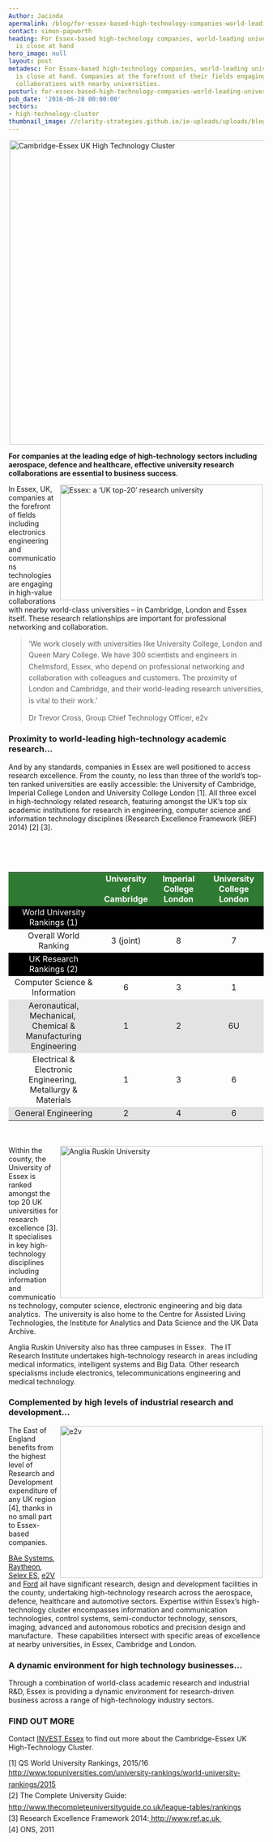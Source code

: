 ```yaml
---
Author: Jacinda
apermalink: /blog/for-essex-based-high-technology-companies-world-leading-university-research-is-close-at-hand
contact: simon-papworth
heading: For Essex-based high-technology companies, world-leading university research
  is close at hand
hero_image: null
layout: post
metadesc: For Essex-based high-technology companies, world-leading university research
  is close at hand. Companies at the forefront of their fields engaging in high-value
  collaborations with nearby universities.
posturl: for-essex-based-high-technology-companies-world-leading-university-research-is-close-at-hand
pub_date: '2016-06-28 00:00:00'
sectors:
- high-technology-cluster
thumbnail_image: //clarity-strategies.github.io/ie-uploads/uploads/blog/Uni_of_essex_mini.jpg
---
```


<p><img alt='Cambridge-Essex UK High Technology Cluster' src='//clarity-strategies.github.io/ie-uploads/uploads/blog/CEUHTC_icon_landscape_600.jpg' style='width: 600px; margin-left: 2px; margin-right: 2px;'/></p><p><strong>For companies at the leading edge of high-technology sectors including aerospace, defence and healthcare, effective university research collaborations are essential to business success.</strong></p><p><img alt='Essex: a ‘UK top-20’ research university' src='//clarity-strategies.github.io/ie-uploads/uploads/blog/Uni_of_Essex_700.jpg' style='width: 400px; height: 228px; margin-left: 2px; margin-right: 2px; float: right;'/>In Essex, UK, companies at the forefront of fields including electronics engineering and communications technologies are engaging in high-value collaborations with nearby world-class universities – in Cambridge, London and Essex itself. These research relationships are important for professional networking and collaboration. </p><blockquote><p><span style='line-height: 1.6;'>‘We work closely with universities like University College, London and Queen Mary College. We have 300 scientists and engineers in Chelmsford, Essex, who depend on professional networking and collaboration with colleagues and customers. The proximity of London and Cambridge, and their world-leading research universities, is vital to their work.’</span></p><p>Dr Trevor Cross, Group Chief Technology Officer, e2v</p></blockquote><h3>Proximity to world-leading high-technology academic research…</h3><p>And by any standards, companies in Essex are well positioned to access research excellence. From the county, no less than three of the world’s top-ten ranked universities are easily accessible: the University of Cambridge, Imperial College London and University College London [1]. All three excel in high-technology related research, featuring amongst the UK’s top six academic institutions for research in engineering, computer science and information technology disciplines (Research Excellence Framework (REF) 2014) [2] [3].</p><table border='0' cellpadding='3' cellspacing='0' style='width: 100%;'><caption><p style='text-align: center;'> </p></caption><tbody><tr bgcolor='#307b33'><td style='text-align: center;'> </td><td style='text-align: center;'><strong><span style='color:#FFFFFF;'>University of<br/>			Cambridge</span></strong></td><td style='text-align: center;'><strong><span style='color:#FFFFFF;'>Imperial College<br/>			London</span></strong></td><td style='text-align: center;'><strong><span style='color:#FFFFFF;'>University College<br/>			London</span></strong></td></tr><tr bgcolor='#000000'><td style='text-align: center;'><span style='color:#FFFFFF;'>World University Rankings (1)</span></td><td style='text-align: center;'> </td><td style='text-align: center;'> </td><td style='text-align: center;'> </td></tr><tr><td style='text-align: center;'>Overall World Ranking</td><td style='text-align: center;'>3 (joint)</td><td style='text-align: center;'>8</td><td style='text-align: center;'>7</td></tr><tr bgcolor='#000000'><td style='text-align: center;'><span style='color:#FFFFFF;'>UK Research Rankings (2)</span></td><td style='text-align: center;'> </td><td style='text-align: center;'> </td><td style='text-align: center;'> </td></tr><tr><td style='text-align: center;'>Computer Science &amp; Information</td><td style='text-align: center;'>6</td><td style='text-align: center;'>3</td><td style='text-align: center;'>1</td></tr><tr bgcolor='#e3e3e3'><td style='text-align: center;'>Aeronautical, Mechanical, <br/>			Chemical &amp; Manufacturing<br/>			Engineering</td><td style='text-align: center;'>1</td><td style='text-align: center;'>2</td><td style='text-align: center;'>6U</td></tr><tr><td style='text-align: center;'>Electrical &amp; Electronic Engineering, <br/>			Metallurgy &amp; Materials</td><td style='text-align: center;'>1</td><td style='text-align: center;'>3</td><td style='text-align: center;'>6</td></tr><tr bgcolor='#e3e3e3'><td style='text-align: center;'>General Engineering</td><td style='text-align: center;'>2</td><td style='text-align: center;'>4</td><td style='text-align: center;'>6</td></tr></tbody></table><p><br/><br/><img alt='Anglia Ruskin University' src='//clarity-strategies.github.io/ie-uploads/uploads/blog/ARU_Lord_Ashcroft_Bldg_400.jpg' style='width: 400px; height: 300px; margin-left: 2px; margin-right: 2px; float: right;'/>Within the county, the University of Essex is ranked amongst the top 20 UK universities for research excellence [3]. It specialises in key high-technology disciplines including information and communications technology, computer science, electronic engineering and big data analytics.  The university is also home to the Centre for Assisted Living Technologies, the Institute for Analytics and Data Science and the UK Data Archive.</p><p>Anglia Ruskin University also has three campuses in Essex.  The IT Research Institute undertakes high-technology research in areas including medical informatics, intelligent systems and Big Data. Other research specialisms include electronics, telecommunications engineering and medical technology.</p><h3>Complemented by high levels of industrial research and development… </h3><p><img alt='e2v' src='//clarity-strategies.github.io/ie-uploads/uploads/blog/e2v_people_at_work_700.jpg' style='width: 400px; height: 300px; margin-left: 2px; margin-right: 2px; float: right;'/>The East of England benefits from the highest level of Research and Development expenditure of any UK region [4], thanks in no small part to Essex-based companies.</p><p><a href='http://investessex.co.uk/studies/case-studies/bae-systems' target='_blank'>BAe Systems</a>, <a href='http://investessex.co.uk/studies/case-studies/raytheon-company' target='_blank'>Raytheon</a>, <a href='http://investessex.co.uk/studies/case-studies/selex-galileo' target='_blank'>Selex ES</a>, <a href='http://investessex.co.uk/studies/case-studies/e2v-technologies' target='_blank'>e2V</a> and <a href='http://investessex.co.uk/studies/case-studies/ford1' target='_blank'>Ford</a> all have significant research, design and development facilities in the county, undertaking high-technology research across the aerospace, defence, healthcare and automotive sectors. Expertise within Essex’s high-technology cluster encompasses information and communication technologies, control systems, semi-conductor technology, sensors, imaging, advanced and autonomous robotics and precision design and manufacture.  These capabilities intersect with specific areas of excellence at nearby universities, in Essex, Cambridge and London.</p><h3>A dynamic environment for high technology businesses…</h3><p>Through a combination of world-class academic research and industrial R&amp;D, Essex is providing a dynamic environment for research-driven business across a range of high-technology industry sectors.</p><h3>FIND OUT MORE</h3><p>Contact <a href='http://www.investessex.co.uk/' target='_blank'>INVEST Essex</a> to find out more about the Cambridge-Essex UK High-Technology Cluster.</p><p>[1] QS World University Rankings, 2015/16<br/><span style='line-height: 1.6;'><a href='http://www.topuniversities.com/university-rankings/world-university-rankings/2015' target='_blank'>http://www.topuniversities.com/university-rankings/world-university-rankings/2015</a></span><br/><span style='line-height: 1.6;'>[2] The Complete University Guide:</span><br/><span style='line-height: 1.6;'><a href='http://www.thecompleteuniversityguide.co.uk/league-tables/rankings' target='_blank'>http://www.thecompleteuniversityguide.co.uk/league-tables/rankings</a></span><br/><span style='line-height: 1.6;'>[3] Research Excellence Framework 2014:<a href='http://www.ref.ac.uk' target='_blank'> http://www.ref.ac.uk </a></span><br/><span style='line-height: 1.6;'>[4] ONS, 2011</span></p><table border='0' cellpadding='0' cellspacing='0' style='width:667px;' width='667'><tbody><tr></tr></tbody></table>